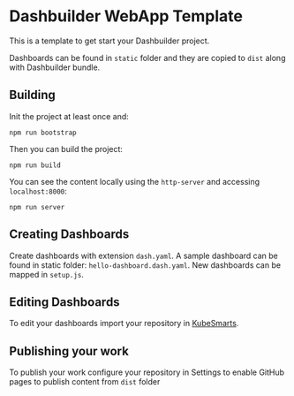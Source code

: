 # Dashbuilder WebApp Template

This is a template to get start your Dashbuilder project.

Dashboards can be found in `static` folder and they are copied to `dist` along with Dashbuilder bundle.

## Building

Init the project at least once and:

```
npm run bootstrap
```

Then you can build the project:

```
npm run build
```

You can see the content locally using the `http-server` and accessing `localhost:8000`:

```
npm run server
```

## Creating Dashboards

Create dashboards with extension `dash.yaml`. A sample dashboard can be found in static folder: `hello-dashboard.dash.yaml`. New dashboards can be mapped in `setup.js`.

## Editing Dashboards

To edit your dashboards import your repository in [KubeSmarts](https://start.kubesmarts.org).

## Publishing your work

To publish your work configure your repository  in Settings to enable GitHub pages to publish content from `dist` folder

